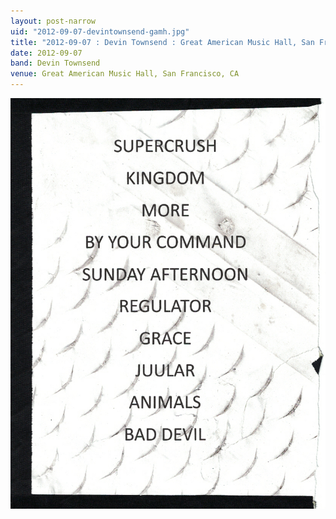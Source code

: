 ```yaml
---
layout: post-narrow
uid: "2012-09-07-devintownsend-gamh.jpg"
title: "2012-09-07 : Devin Townsend : Great American Music Hall, San Francisco, CA"
date: 2012-09-07
band: Devin Townsend
venue: Great American Music Hall, San Francisco, CA
---
```


<div class="showcase">
  <img src="/img/2012/09/20120907-DevinTownsend-GAMH.jpg" alt="2012-09-07-devintownsend-gamh.jpg">
</div>
